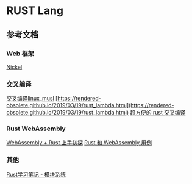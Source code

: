 RUST Lang
===

## 参考文档

### Web 框架
[Nickel](http://nickel-org.github.io/)

### 交叉编译
[交叉编译linux_musl](https://www.andrew-thorburn.com/cross-compiling-a-simple-rust-web-app/)
[https://rendered-obsolete.github.io/2019/03/19/rust_lambda.html](https://rendered-obsolete.github.io/2019/03/19/rust_lambda.html)
[超方便的 rust 交叉编译](https://moevis.github.io/cheatsheet/2018/08/18/%E8%B6%85%E6%96%B9%E4%BE%BF%E7%9A%84-Rust-%E4%BA%A4%E5%8F%89%E7%BC%96%E8%AF%91.html)

### Rust WebAssembly
[WebAssembly + Rust 上手初探](https://www.codercto.com/a/43181.html)
[Rust 和 WebAssembly 用例](https://developer.mozilla.org/zh-CN/docs/WebAssembly/Rust_to_wasm)

### 其他
[Rust学习笔记 - 模块系统](https://www.codercto.com/a/84199.html)